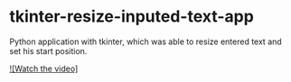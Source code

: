 # tkinter-resize-inputed-text-app

Python application with tkinter, which was able to resize entered text and set his start position.

[![Watch the video]](./AppPreview.gif)
